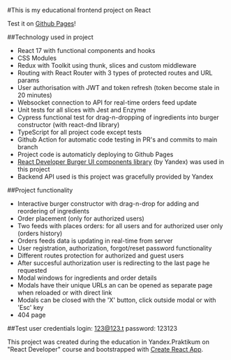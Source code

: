 #This is my educational frontend project on React

Test it on [Github Pages](https://vicistomin.github.io/react-burger)!

##Technology used in project
* React 17 with functional components and hooks
* CSS Modules
* Redux with Toolkit using thunk, slices and custom middleware
* Routing with React Router with 3 types of protected routes and URL params
* User authorisation with JWT and token refresh (token become stale in 20 minutes)
* Websocket connection to API for real-time orders feed update
* Unit tests for all slices with Jest and Enzyme
* Cypress functional test for drag-n-dropping of ingredients into burger constructor (with react-dnd library)
* TypeScript for all project code except tests
* Github Action for automatic code testing in PR's and commits to main branch
* Project code is automaticly deploying to Github Pages
* [React Developer Burger UI components library](https://yandex-praktikum.github.io/react-developer-burger-ui-components/docs/) (by Yandex) was used in this project
* Backend API used is this project was gracefully provided by Yandex

##Project functionality
* Interactive burger constructor with drag-n-drop for adding and reordering of ingredients
* Order placement (only for authorized users)
* Two feeds with places orders: for all users and for authorized user only (orders history)
* Orders feeds data is updating in real-time from server
* User registration, authorization, forgot/reset password functionality
* Different routes protection for authorized and guest users
* After succesful authorization user is redirecting to the last page he requested
* Modal windows for ingredients and order details
* Modals have their unique URLs an can be opened as separate page when reloaded or with direct link
* Modals can be closed with the 'X' button, click outside modal or with 'Esc' key
* 404 page

##Test user credentials
login: 123@123.t
password: 123123

This project was created during the education in Yandex.Praktikum on "React Developer" course and bootstrapped with [Create React App](https://github.com/facebook/create-react-app).